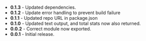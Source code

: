 * **0.1.3** - Updated dependencies.
* **0.1.2** - Update error handling to prevent build failure
* **0.1.1** - Updated repo URL in package.json
* **0.1.0** - Updated text output, and total stats now also returned.
* **0.0.2** - Correct module now exported. 
* **0.0.1** - Initial release.

